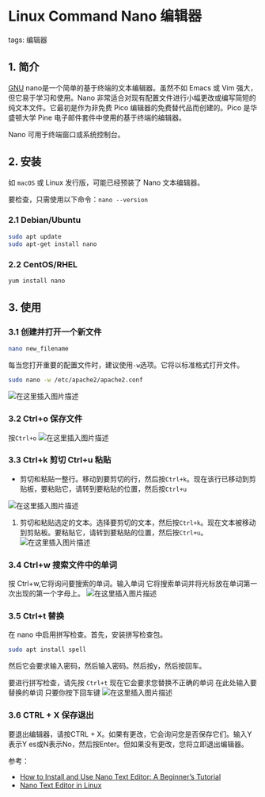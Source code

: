 #  Linux Command Nano 编辑器
tags: 编辑器


##  1. 简介

[GNU](https://www.gnu.org/) nano是一个简单的基于终端的文本编辑器。虽然不如 Emacs 或 Vim 强大，但它易于学习和使用。Nano 非常适合对现有配置文件进行小幅更改或编写简短的纯文本文件。它最初是作为非免费 Pico 编辑器的免费替代品而创建的。Pico 是华盛顿大学 Pine 电子邮件套件中使用的基于终端的编辑器。

Nano 可用于终端窗口或系统控制台。

##  2. 安装
如 `macOS` 或 Linux 发行版，可能已经预装了 Nano 文本编辑器。

要检查，只需使用以下命令：`nano --version`

###  2.1 Debian/Ubuntu 

```bash
sudo apt update
sudo apt-get install nano
```
### 2.2 CentOS/RHEL 

```bash
yum install nano
```
##  3. 使用
### 3.1 创建并打开一个新文件

```bash
nano new_filename
```
每当您打开重要的配置文件时，建议使用`-w`选项。它将以标准格式打开文件。

```bash
sudo nano -w /etc/apache2/apache2.conf
```

![在这里插入图片描述](https://img-blog.csdnimg.cn/3c8ff82a6283459a879fa2ed504295a6.gif#pic_center)

###  3.2 Ctrl+o 保存文件
按`Ctrl+o`
![在这里插入图片描述](https://img-blog.csdnimg.cn/b40f0dbdc756481aafc7b105bfeda139.gif#pic_center)

###  3.3 Ctrl+k 剪切 Ctrl+u 粘贴



 - 剪切和粘贴一整行。移动到要剪切的行，然后按`Ctrl+k`。现在该行已移动到剪贴板，要粘贴它，请转到要粘贴的位置，然后按`Ctrl+u`

![在这里插入图片描述](https://img-blog.csdnimg.cn/1ecc4b6796074e03a3d456df67260626.gif#pic_center)


 1. 剪切和粘贴选定的文本。选择要剪切的文本，然后按`Ctrl+k`。现在文本被移动到剪贴板。要粘贴它，请转到要粘贴的位置，然后按`Ctrl+u`。
![在这里插入图片描述](https://img-blog.csdnimg.cn/334bc3363cf049158247fa5f9f964d8c.gif#pic_center)

###  3.4 Ctrl+w 搜索文件中的单词
按 Ctrl+w,它将询问要搜索的单词。输入单词
它将搜索单词并将光标放在单词第一次出现的第一个字母上。
![在这里插入图片描述](https://img-blog.csdnimg.cn/c8be300be84e4d62ad25657dec91c7c8.gif#pic_center)

###  3.5 Ctrl+t 替换
在 nano 中启用拼写检查。首先，安装拼写检查包。

```bash
sudo apt install spell
```
然后它会要求输入密码，然后输入密码。然后按y，然后按回车。

要进行拼写检查，请先按 `Ctrl+t`
现在它会要求您替换不正确的单词
在此处输入要替换的单词
只要你按下回车键
![在这里插入图片描述](https://img-blog.csdnimg.cn/b44b6da8cd95483ebb93deed4febc42c.gif#pic_center)

###  3.6 CTRL + X 保存退出
要退出编辑器，请按CTRL + X。如果有更改，它会询问您是否保存它们。输入Y表示Y es或N表示No，然后按Enter。但如果没有更改，您将立即退出编辑器。

参考：

 - [How to Install and Use Nano Text Editor: A Beginner’s Tutorial](https://www.hostinger.com/tutorials/how-to-install-and-use-nano-text-editor)
 - [Nano Text Editor in Linux](https://www.geeksforgeeks.org/nano-text-editor-in-linux/)

